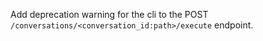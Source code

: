 Add deprecation warning for the cli to the POST `/conversations/<conversation_id:path>/execute` endpoint.